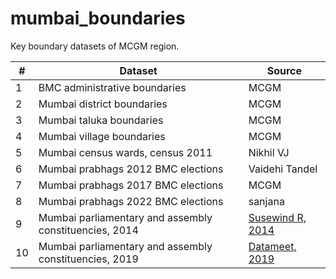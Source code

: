 # mumbai_boundaries
Key boundary datasets of MCGM region. 

| # | Dataset | Source |
|---|-----|-----|
|1|BMC administrative boundaries | MCGM |
|2|Mumbai district boundaries | MCGM |
|3|Mumbai taluka boundaries | MCGM |
|4|Mumbai village boundaries | MCGM |
|5|Mumbai census wards, census 2011 | Nikhil VJ |
|6|Mumbai prabhags 2012 BMC elections | Vaidehi Tandel |
|7|Mumbai prabhags 2017 BMC elections | MCGM |
|8|Mumbai prabhags 2022 BMC elections | sanjana |
|9|Mumbai parliamentary and assembly constituencies, 2014| [Susewind R, 2014](https://pub.uni-bielefeld.de/record/2674065) |
|10|Mumbai parliamentary and assembly constituencies, 2019| [Datameet, 2019](https://github.com/datameet/maps) |
